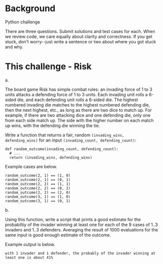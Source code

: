 

# Background

Python challenge

There are three questions. Submit solutions and test cases for each. When we review code, we care equally about clarity and correctness. If you get stuck, don't worry--just write a sentence or two about where you got stuck and why.


# This challenge - Risk

a. 

The board game Risk has simple combat rules: an invading force of 1 to 3 units attacks a defending force of 1 to 3 units. Each invading unit rolls a 6-sided die, and each defending unit rolls a 6-sided die. The highest numbered invading die matches to the highest numbered defending die, then the next highest, etc., as long as there are two dice to match up. For example, if there are two attacking dice and one defending die, only one from each side match up. The side with the higher number on each match up wins, with the defending die winning the tie.

Write a function that returns a fair, random `(invading_wins, defending_wins)` for an input `(invading_count, defending_count)`:

```
def random_outcome(invading_count, defending_count):
  # ...
  return (invading_wins, defending_wins)
``` 

Example cases are below.

```
random_outcome(2, 1) == (1, 0)
random_outcome(2, 1) == (0, 1)
random_outcome(2, 2) == (1, 1)
random_outcome(2, 2) == (0, 2)
random_outcome(2, 2) == (2, 0)
random_outcome(3, 1) == (1, 0)
random_outcome(3, 1) == (0, 1)
```

b. 

Using this function, write a script that prints a good estimate for the probabiltiy of the invader winning at least one for each of the 9 cases of 1..3 invaders and 1..3 defenders. Averaging the result of 1000 evaluations for the same input is good enough estimate of the outcome.

Example output is below.

```
with 1 invader and 1 defender, the probably of the invader winning at least one is about 41%
```

